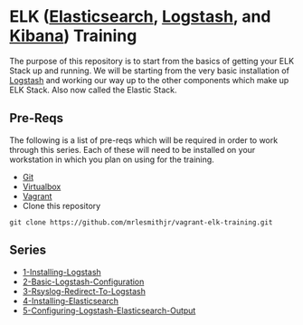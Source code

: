 ELK ([Elasticsearch], [Logstash], and [Kibana]) Training
========================================================

The purpose of this repository is to start from the basics of getting your
ELK Stack up and running. We will be starting from the very basic installation
of [Logstash] and working our way up to the other components which make up ELK
Stack. Also now called the Elastic Stack.


Pre-Reqs
--------
The following is a list of pre-reqs which will be required in order to work
through this series. Each of these will need to be installed on your workstation
in which you plan on using for the training.

* [Git]
* [Virtualbox]
* [Vagrant]
* Clone this repository
```
git clone https://github.com/mrlesmithjr/vagrant-elk-training.git
```

Series
------
* [1-Installing-Logstash](1-Installing-Logstash/README.md)
* [2-Basic-Logstash-Configuration](2-Basic-Logstash-Configuration/README.md)
* [3-Rsyslog-Redirect-To-Logstash](3-Rsyslog-Redirect-To-Logstash/README.md)
* [4-Installing-Elasticsearch](4-Installing-Elasticsearch/README.md)
* [5-Configuring-Logstash-Elasticsearch-Output](5-Configuring-Logstash-Elasticsearch-Output/README.md)


[Elasticsearch]: <https://www.elastic.co/products/elasticsearch>
[Git]: <https://git-scm.com/>
[Kibana]: <https://www.elastic.co/products/kibana>
[Logstash]: <https://www.elastic.co/products/logstash>
[Vagrant]: <https://www.vagrantup.com/>
[Virtualbox]: <https://www.virtualbox.org/wiki/Downloads>
